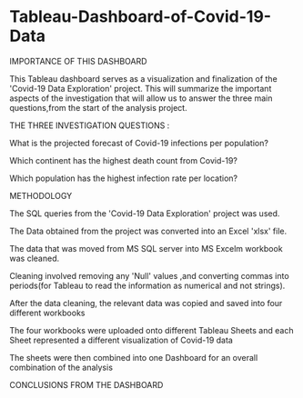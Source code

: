 # Tableau-Dashboard-of-Covid-19-Data

IMPORTANCE OF THIS DASHBOARD

This Tableau dashboard serves as a visualization and finalization  of the 'Covid-19 Data Exploration' project.
This will summarize the important aspects of the investigation that will allow us to answer the three main questions,from 
the start of the analysis project.

 THE THREE INVESTIGATION QUESTIONS : 
 
What is the projected forecast of Covid-19 infections per population?

Which continent has the highest death count from Covid-19? 

Which population has the highest infection rate per location?


METHODOLOGY

The SQL queries from the 'Covid-19 Data Exploration' project was used.

The Data obtained from the project was converted into an Excel 'xlsx' file.

The data that was moved from MS SQL server into MS Excelm workbook was cleaned.

Cleaning involved removing any 'Null' values ,and converting commas into periods(for Tableau to read the information as numerical and not strings).

After the data cleaning, the relevant data was copied and saved into four different workbooks

The four workbooks were uploaded onto different Tableau Sheets and each Sheet represented a different visualization of Covid-19 data

The sheets were then combined into one Dashboard for an overall combination of the analysis


CONCLUSIONS FROM THE DASHBOARD



